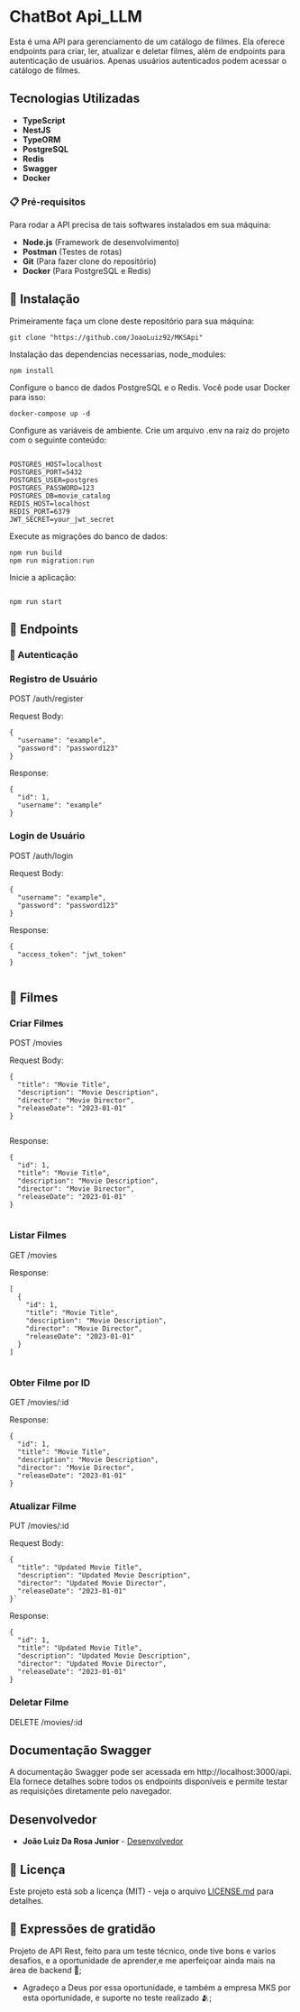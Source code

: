 # ChatBot Api_LLM

Esta é uma API para gerenciamento de um catálogo de filmes. Ela oferece endpoints para criar, ler, atualizar e deletar filmes, além de endpoints para autenticação de usuários. Apenas usuários autenticados podem acessar o catálogo de filmes.

## Tecnologias Utilizadas

- **TypeScript**
- **NestJS**
- **TypeORM**
- **PostgreSQL**
- **Redis**
- **Swagger**
- **Docker**

### 📋 Pré-requisitos

Para rodar a API precisa de tais softwares instalados em sua máquina:

- **Node.js** (Framework de desenvolvimento)
- **Postman** (Testes de rotas)
- **Git** (Para fazer clone do repositório)
- **Docker** (Para PostgreSQL e Redis)

## 🔧 Instalação

Primeiramente faça um clone deste repositório para sua máquina:

```
git clone "https://github.com/JoaoLuiz92/MKSApi"

```

Instalação das dependencias necessarias, node_modules:

```
npm install

```

Configure o banco de dados PostgreSQL e o Redis. Você pode usar Docker para isso:

```
docker-compose up -d

```

Configure as variáveis de ambiente. Crie um arquivo .env na raiz do projeto com o seguinte conteúdo:

```

POSTGRES_HOST=localhost
POSTGRES_PORT=5432
POSTGRES_USER=postgres
POSTGRES_PASSWORD=123
POSTGRES_DB=movie_catalog
REDIS_HOST=localhost
REDIS_PORT=6379
JWT_SECRET=your_jwt_secret

```

Execute as migrações do banco de dados:

```
npm run build
npm run migration:run

```

Inicie a aplicação:

```

npm run start

```

## 📍 Endpoints

### 📌 Autenticação

### Registro de Usuário

POST /auth/register

Request Body:

```
{
  "username": "example",
  "password": "password123"
}

```

Response:

```
{
  "id": 1,
  "username": "example"
}

```

### Login de Usuário

POST /auth/login

Request Body:

```
{
  "username": "example",
  "password": "password123"
}

```

Response:

```
{
  "access_token": "jwt_token"
}


```

## 🎥 Filmes

### Criar Filmes

POST /movies

Request Body:

```
{
  "title": "Movie Title",
  "description": "Movie Description",
  "director": "Movie Director",
  "releaseDate": "2023-01-01"
}


```

Response:

```
{
  "id": 1,
  "title": "Movie Title",
  "description": "Movie Description",
  "director": "Movie Director",
  "releaseDate": "2023-01-01"
}


```

### Listar Filmes

GET /movies

Response:

```
[
  {
    "id": 1,
    "title": "Movie Title",
    "description": "Movie Description",
    "director": "Movie Director",
    "releaseDate": "2023-01-01"
  }
]


```

### Obter Filme por ID

GET /movies/:id

Response:

```
{
  "id": 1,
  "title": "Movie Title",
  "description": "Movie Description",
  "director": "Movie Director",
  "releaseDate": "2023-01-01"
}
```

### Atualizar Filme

PUT /movies/:id

Request Body:

```
{
  "title": "Updated Movie Title",
  "description": "Updated Movie Description",
  "director": "Updated Movie Director",
  "releaseDate": "2023-01-01"
}`
```

Response:

```
{
  "id": 1,
  "title": "Updated Movie Title",
  "description": "Updated Movie Description",
  "director": "Updated Movie Director",
  "releaseDate": "2023-01-01"
}

```

### Deletar Filme

DELETE /movies/:id

## Documentação Swagger

A documentação Swagger pode ser acessada em http://localhost:3000/api.
Ela fornece detalhes sobre todos os endpoints disponíveis e permite testar as requisições diretamente pelo navegador.

## Desenvolvedor

- **João Luiz Da Rosa Junior** - [Desenvolvedor](https://github.com/JoaoLuiz92)

## 📄 Licença

Este projeto está sob a licença (MIT) - veja o arquivo [LICENSE.md](https://github.com/JoaoLuiz92/MKSApi/blob/main/LICENSE) para detalhes.

## 🎁 Expressões de gratidão

Projeto de API Rest, feito para um teste técnico, onde tive bons e varios desafios,
e a oportunidade de aprender,e me aperfeiçoar ainda mais na área de backend 📢;

- Agradeço a Deus por essa oportunidade, e também a empresa MKS por esta oportunidade, e suporte no teste realizado 🫂;
